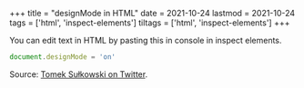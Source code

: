 +++
title = "designMode in HTML"
date = 2021-10-24
lastmod = 2021-10-24
tags = ['html', 'inspect-elements']
tiltags = ['html', 'inspect-elements']
+++

You can edit text in HTML by pasting this in console in inspect elements.

```javascript
document.designMode = 'on'
```

Source: [Tomek Sułkowski on Twitter](https://twitter.com/sulco/status/1177559150563344384).
